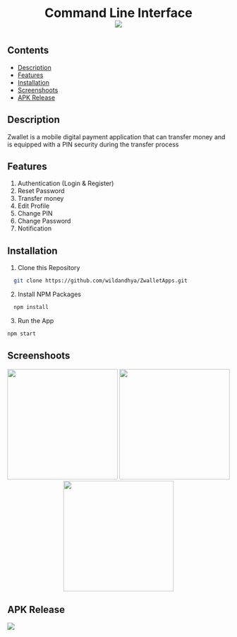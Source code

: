 <!-- @format -->

 <h1  align="center">Command Line Interface
 <br>
    <img src="https://img.shields.io/badge/Build%20with-React%20Native-61dbfb?style=popout&logo=react" >
 <h1>
  
## Contents
- [Description](#description)
- [Features](#features)
- [Installation](#installation-for-development)
- [Screenshoots](#screenshoots)
- [APK Release](#apk-release)

## Description

Zwallet is a mobile digital payment application that can transfer money and is equipped with a PIN security during the transfer process

## Features

1. Authentication (Login & Register)
2. Reset Password
3. Transfer money
4. Edit Profile
5. Change PIN
6. Change Password
7. Notification

## Installation

1. Clone this Repository

```sh
  git clone https://github.com/wildandhya/ZwalletApps.git
```

2. Install NPM Packages

```sh
  npm install
```

3. Run the App

```sh
npm start
```

## Screenshoots

<div align="center">
    <img width="250" src="./src/assets/images/1.png">   
    <img width="250" src="./src/assets/images/2.png">
    <img width="250" src="./src/assets/images/3.png">
</div>

## APK Release

<a href="https://bit.ly/3lXqpwg">
  <img src="https://img.shields.io/badge/Download%20on%20the-Google%20Drive-blue.svg?style=popout&logo=google-drive"/>
</a>
